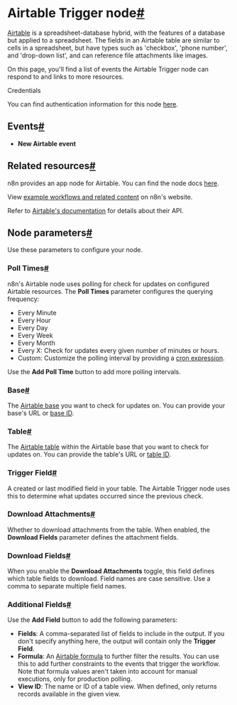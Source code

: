 [](https://github.com/n8n-io/n8n-docs/edit/main/docs/integrations/builtin/trigger-nodes/n8n-nodes-base.airtabletrigger.md "Edit this page")

# Airtable Trigger node[#](#airtable-trigger-node "Permanent link")

[Airtable](https://airtable.com/) is a spreadsheet-database hybrid, with the features of a database but applied to a spreadsheet. The fields in an Airtable table are similar to cells in a spreadsheet, but have types such as 'checkbox', 'phone number', and 'drop-down list', and can reference file attachments like images.

On this page, you'll find a list of events the Airtable Trigger node can respond to and links to more resources.

Credentials

You can find authentication information for this node [here](../../credentials/airtable/).

## Events[#](#events "Permanent link")

*   **New Airtable event**

## Related resources[#](#related-resources "Permanent link")

n8n provides an app node for Airtable. You can find the node docs [here](../../app-nodes/n8n-nodes-base.airtable/).

View [example workflows and related content](https://n8n.io/integrations/airtable-trigger/) on n8n's website.

Refer to [Airtable's documentation](https://airtable.com/developers/web/api/introduction) for details about their API.

## Node parameters[#](#node-parameters "Permanent link")

Use these parameters to configure your node.

### Poll Times[#](#poll-times "Permanent link")

n8n's Airtable node uses polling for check for updates on configured Airtable resources. The **Poll Times** parameter configures the querying frequency:

*   Every Minute
*   Every Hour
*   Every Day
*   Every Week
*   Every Month
*   Every X: Check for updates every given number of minutes or hours.
*   Custom: Customize the polling interval by providing a [cron expression](https://en.wikipedia.org/wiki/Cron).

Use the **Add Poll Time** button to add more polling intervals.

### Base[#](#base "Permanent link")

The [Airtable base](https://support.airtable.com/docs/airtable-bases-overview) you want to check for updates on. You can provide your base's URL or [base ID](https://support.airtable.com/docs/finding-airtable-ids#finding-base-table-and-view-ids-from-urls).

### Table[#](#table "Permanent link")

The [Airtable table](https://support.airtable.com/docs/tables-overview) within the Airtable base that you want to check for updates on. You can provide the table's URL or [table ID](https://support.airtable.com/docs/finding-airtable-ids#finding-base-table-and-view-ids-from-urls).

### Trigger Field[#](#trigger-field "Permanent link")

A created or last modified field in your table. The Airtable Trigger node uses this to determine what updates occurred since the previous check.

### Download Attachments[#](#download-attachments "Permanent link")

Whether to download attachments from the table. When enabled, the **Download Fields** parameter defines the attachment fields.

### Download Fields[#](#download-fields "Permanent link")

When you enable the **Download Attachments** toggle, this field defines which table fields to download. Field names are case sensitive. Use a comma to separate multiple field names.

### Additional Fields[#](#additional-fields "Permanent link")

Use the **Add Field** button to add the following parameters:

*   **Fields**: A comma-separated list of fields to include in the output. If you don't specify anything here, the output will contain only the **Trigger Field**.
*   **Formula**: An [Airtable formula](https://support.airtable.com/docs/formula-field-reference) to further filter the results. You can use this to add further constraints to the events that trigger the workflow. Note that formula values aren't taken into account for manual executions, only for production polling.
*   **View ID**: The name or ID of a table view. When defined, only returns records available in the given view.